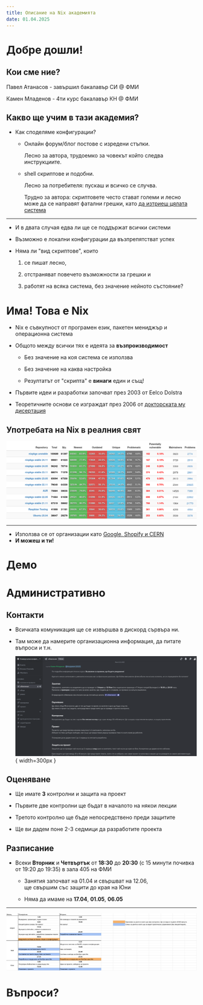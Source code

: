```yaml
---
title: Описание на Nix академията
date: 01.04.2025
---
```


# Добре дошли!

## Кои сме ние?

Павел Атанасов - завършил бакалавър СИ @ ФМИ

Камен Младенов - 4ти курс бакалавър КН @ ФМИ

## Какво ще учим в тази академия?

- Как споделяме конфигурации?

  - Онлайн форум/блог постове с изредени стъпки.
  
    Лесно за автора, трудоемко за човекът който следва инструкциите.
  
  - shell скриптове и подобни.
  
    Лесно за потребителя: пускаш и всичко се случва.
  
    Трудно за автора: скриптовете често стават големи и лесно може да се направят фатални грешки, като [да изтриеш цялата система](https://github.com/valvesoftware/steam-for-linux/issues/3671)

---

- И в двата случая едва ли ще се поддържат всички системи

- Възможно е локални конфигурации да възпрепятстват успех

- Няма ли "вид скриптове", които

  1. се пишат лесно,

  2. отстраняват повечето възможности за грешки и

  3. работят на всяка система, без значение нейното състояние? 

# Има! Това е **Nix**

- Nix е съвкупност от програмен език, пакетен мениджър и операционна система

- Общото между всички тях е идеята за **възпроизводимост**

  - Без значение на коя система се използва

  - Без значение на каква настройка

  - Резултатът от "скрипта" е **винаги** един и същ!

- Първите идеи и разработки започват през 2003 от Eelco Dolstra

- Теоретичните основи се изграждат през 2006 от [докторската му дисертация](https://edolstra.github.io/pubs/phd-thesis.pdf)

## Употребата на Nix в реалния свят

![Екранна снимка от [repology](https://repology.org/repositories/statistics/total)](./repology_screenshot.png)

---

- Използва се от организации като [Google, Shopify и CERN](https://github.com/ad-si/nix-companies)
- **И можеш и ти!**

<!---

Показваме им в един терминал (във виртуалки):

1. nix-shell с програма върху Ubuntu
2. Една малка деривация, как я пускаме и леко едитваме
3. NixOS с boot-screen през който може да си избереш деривация
4. NixOS как си пускаш конфигурацията с виртуална машина

-->

# Демо

# Административно

## Контакти

- Всичката комуникация ще се извършва в дискорд сървъра ни.

- Там може да намерите организационна информация, да питате въпроси и т.н.

  ![](./discord_server.png){ width=300px }

## Оценяване

- Ще имате **3** контролни и защита на проект

- Първите две контролни ще бъдат в началото на някои лекции

- Третото контролно ще бъде непосредствено преди защитите

- Ще ви дадем поне 2-3 седмици да разработите проекта

## Разписание

- Всеки **Вторник** и **Четвъртък** от **18:30** до **20:30** (с 15 минути почивка от 19:20 до 19:35) в зала 405 на ФМИ

  - Занятия започват на 01.04 и свършват на 12.06,  
    ще свършим със защити до края на Юни

  - Няма да имаме на **17.04**, **01.05**, **06.05**

---

![**Грубо и неокончателно разпределение на теми по занятия**](./schedule.png)

# Въпроси?
